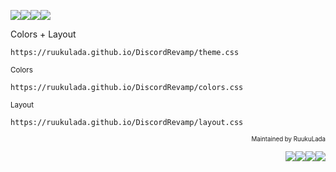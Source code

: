 <img src="https://placehold.co/50/9e9cd4/9e9cd4"/><img src="https://placehold.co/50/4944a0/4944a0"/><img src="https://placehold.co/50/2b295f/2b295f"/><img src="https://placehold.co/50/171633/171633"/>

Colors + Layout
```
https://ruukulada.github.io/DiscordRevamp/theme.css
```
<sub>Colors</sub>
```
https://ruukulada.github.io/DiscordRevamp/colors.css
```
<sub>Layout</sub>
```
https://ruukulada.github.io/DiscordRevamp/layout.css
```
<p align="right">
  <sub><sub>Maintained by RuukuLada</sub></sub>
</p><p align="right">
  <img src="https://placehold.co/14/171633/171633"/><img src="https://placehold.co/14/2b295f/2b295f"/><img src="https://placehold.co/14/4944a0/4944a0"/><img src="https://placehold.co/14/9e9cd4/9e9cd4"/>
</p>
